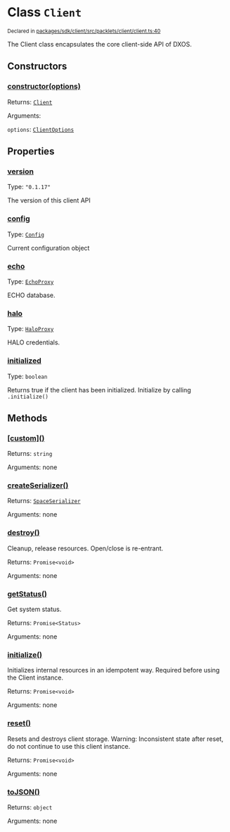 # Class `Client`
<sub>Declared in [packages/sdk/client/src/packlets/client/client.ts:40](https://github.com/dxos/protocols/blob/main/packages/sdk/client/src/packlets/client/client.ts#L40)</sub>


The Client class encapsulates the core client-side API of DXOS.

## Constructors
### [constructor(options)](https://github.com/dxos/protocols/blob/main/packages/sdk/client/src/packlets/client/client.ts#L55)


Returns: <code>[Client](/api/@dxos/client/classes/Client)</code>

Arguments: 

`options`: <code>[ClientOptions](/api/@dxos/client/types/ClientOptions)</code>

## Properties
### [version](https://github.com/dxos/protocols/blob/main/packages/sdk/client/src/packlets/client/client.ts#L44)
Type: <code>"0.1.17"</code>

The version of this client API
### [config](https://github.com/dxos/protocols/blob/main/packages/sdk/client/src/packlets/client/client.ts#L92)
Type: <code>[Config](/api/@dxos/client/classes/Config)</code>

Current configuration object
### [echo](https://github.com/dxos/protocols/blob/main/packages/sdk/client/src/packlets/client/client.ts#L115)
Type: <code>[EchoProxy](/api/@dxos/client/classes/EchoProxy)</code>

ECHO database.
### [halo](https://github.com/dxos/protocols/blob/main/packages/sdk/client/src/packlets/client/client.ts#L107)
Type: <code>[HaloProxy](/api/@dxos/client/classes/HaloProxy)</code>

HALO credentials.
### [initialized](https://github.com/dxos/protocols/blob/main/packages/sdk/client/src/packlets/client/client.ts#L100)
Type: <code>boolean</code>

Returns true if the client has been initialized. Initialize by calling  `.initialize()`

## Methods
### [\[custom\]()](https://github.com/dxos/protocols/blob/main/packages/sdk/client/src/packlets/client/client.ts#L77)


Returns: <code>string</code>

Arguments: none
### [createSerializer()](https://github.com/dxos/protocols/blob/main/packages/sdk/client/src/packlets/client/client.ts#L185)


Returns: <code>[SpaceSerializer](/api/@dxos/client/classes/SpaceSerializer)</code>

Arguments: none
### [destroy()](https://github.com/dxos/protocols/blob/main/packages/sdk/client/src/packlets/client/client.ts#L150)


Cleanup, release resources.
Open/close is re-entrant.

Returns: <code>Promise&lt;void&gt;</code>

Arguments: none
### [getStatus()](https://github.com/dxos/protocols/blob/main/packages/sdk/client/src/packlets/client/client.ts#L166)


Get system status.

Returns: <code>Promise&lt;Status&gt;</code>

Arguments: none
### [initialize()](https://github.com/dxos/protocols/blob/main/packages/sdk/client/src/packlets/client/client.ts#L125)


Initializes internal resources in an idempotent way.
Required before using the Client instance.

Returns: <code>Promise&lt;void&gt;</code>

Arguments: none
### [reset()](https://github.com/dxos/protocols/blob/main/packages/sdk/client/src/packlets/client/client.ts#L174)


Resets and destroys client storage.
Warning: Inconsistent state after reset, do not continue to use this client instance.

Returns: <code>Promise&lt;void&gt;</code>

Arguments: none
### [toJSON()](https://github.com/dxos/protocols/blob/main/packages/sdk/client/src/packlets/client/client.ts#L81)


Returns: <code>object</code>

Arguments: none